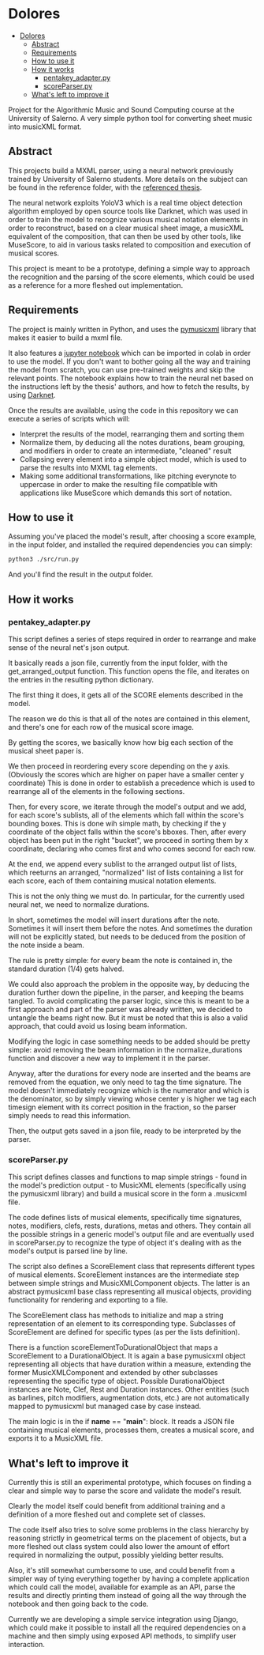 # Dolores

- [Dolores](#dolores)
  - [Abstract](#abstract)
  - [Requirements](#requirements)
  - [How to use it](#how-to-use-it)
  - [How it works](#how-it-works)
    - [pentakey\_adapter.py](#pentakey_adapterpy)
    - [scoreParser.py](#scoreparserpy)
  - [What's left to improve it](#whats-left-to-improve-it)

Project for the Algorithmic Music and Sound Computing course at the University of Salerno.
A very simple python tool for converting sheet music into musicXML format.

## Abstract

This projects build a MXML parser, using a neural network previously trained by University of Salerno students.
More details on the subject can be found in the reference folder, with the [referenced thesis](./docs/PentaKey_Tesi.pdf).

The neural network exploits YoloV3 which is a real time object detection algorithm employed by open source tools like Darknet, which was used in order to train the model to recognize various musical notation elements in order to reconstruct, based on a clear musical sheet image, a musicXML equivalent of the composition, that can then be used by other tools, like MuseScore, to aid in various tasks related to composition and execution of musical scores.

This project is meant to be a prototype, defining a simple way to approach the recognition and the parsing of the score elements, which could be used as a reference for a more fleshed out implementation.

## Requirements

The project is mainly written in Python, and uses the [pymusicxml](https://github.com/MarcTheSpark/pymusicxml) library that makes it easier to build a mxml file.

It also features a [jupyter notebook](./notebooks/pentakey_dolores.ipynb) which can be imported in colab in order to use the model.
If you don't want to bother going all the way and training the model from scratch, you can use pre-trained weights and skip the relevant points.
The notebook explains how to train the neural net based on the instructions left by the thesis' authors, and how to fetch the results, by using [Darknet](https://pjreddie.com/darknet/).

Once the results are available, using the code in this repository we can execute a series of scripts which will:

- Interpret the results of the model, rearranging them and sorting them
- Normalize them, by deducing all the notes durations, beam grouping, and modifiers in order to create an intermediate, "cleaned" result
- Collapsing every element into a simple object model, which is used to parse the results into MXML tag elements.
- Making some additional transformations, like pitching everynote to uppercase in order to make the resulting file compatible with applications like MuseScore which demands this sort of notation.

## How to use it

Assuming you've placed the model's result, after choosing a score example, in the input folder, and installed the required dependencies you can simply:

```bash
python3 ./src/run.py
```

And you'll find the result in the output folder.

## How it works

### pentakey_adapter.py

This script defines a series of steps required in order to rearrange and make sense of the neural net's json output.

It basically reads a json file, currently from the input folder, with the get_arranged_output function.
This function opens the file, and iterates on the entries in the resulting python dictionary.

The first thing it does, it gets all of the SCORE elements described in the model.

The reason we do this is that all of the notes are contained in this element, and there's one for each row of the musical score image.

By getting the scores, we basically know how big each section of the musical sheet paper is.

We then proceed in reordering every score depending on the y axis. (Obviously the scores which are higher on paper have a smaller center y coordinate)
This is done in order to establish a precedence which is used to rearrange all of the elements in the following sections.

Then, for every score, we iterate through the model's output and we add, for each score's sublists, all of the elements which fall within the score's bounding boxes.
This is done wih simple math, by checking if the y coordinate of the object falls within the score's bboxes.
Then, after every object has been put in the right "bucket", we proceed in sorting them by x coordinate, declaring who comes first and who comes second for each row.

At the end, we append every sublist to the arranged output list of lists, which reeturns an arranged, "normalized" list of lists containing a list for each score, each of them containing musical notation elements.

This is not the only thing we must do. In particular, for the currently used neural net, we need to normalize durations.

In short, sometimes the model will insert durations after the note. Sometimes it will insert them before the notes. And sometimes the duration will not be explicitly stated, but needs to be deduced from the position of the note inside a beam.

The rule is pretty simple: for every beam the note is contained in, the standard duration (1/4) gets halved.

We could also approach the problem in the opposite way, by deducing the duration further down the pipeline, in the parser, and keeping the beams tangled. To avoid complicating the parser logic, since this is meant to be a first approach and part of the parser was already written, we decided to untangle the beams right now. But it must be noted that this is also a valid approach, that could avoid us losing beam information.

Modifying the logic in case something needs to be added should be pretty simple: avoid removing the beam information in the normalize_durations function and discover a new way to implement it in the parser.

Anyway, after the durations for every node are inserted and the beams are removed from the equation, we only need to tag the time signature.
The model doesn't immediately recognize which is the numerator and which is the denominator, so by simply viewing whose center y is higher we tag each timesign element with its correct position in the fraction, so the parser simply needs to read this information.

Then, the output gets saved in a json file, ready to be interpreted by the parser.

### scoreParser.py

This script defines classes and functions to map simple strings - found in the model's prediction output - to MusicXML elements (specifically using the pymusicxml library) and build a musical score in the form a .musicxml file.

The code defines lists of musical elements, specifically time signatures, notes, modifiers, clefs, rests, durations, metas and others. They contain all the possible strings in a generic model's output file and are eventually used in scoreParser.py to recognize the type of object it's dealing with as the model's output is parsed line by line.

The script also defines a ScoreElement class that represents different types of musical elements. ScoreElement instances are the intermediate step between simple strings and MusicXMLComponent objects. The latter is an abstract pymusicxml base class representing all musical objects, providing functionality for rendering and exporting to a file.

The ScoreElement class has methods to initialize and map a string representation of an element to its corresponding type. Subclasses of ScoreElement are defined for specific types (as per the lists definition).

There is a function scoreElementToDurationalObject that maps a ScoreElement to a DurationalObject. It is again a base pymusicxml object representing all objects that have duration within a measure, extending the former MusicXMLComponent and extended by other subclasses representing the specific type of object. Possible DurationalObject instances are Note, Clef, Rest and Duration instances. Other entities (such as barlines, pitch modifiers, augmentation dots, etc.) are not automatically mapped to pymusicxml but managed case by case instead.

The main logic is in the if __name__ == "__main__": block. It reads a JSON file containing musical elements, processes them, creates a musical score, and exports it to a MusicXML file.

## What's left to improve it

Currently this is still an experimental prototype, which focuses on finding a clear and simple way to parse the score and validate the model's result.

Clearly the model itself could benefit from additional training and a definition of a more fleshed out and complete set of classes.

The code itself also tries to solve some problems in the class hierarchy by reasoning strictly in geometrical terms on the placement of objects, but a more fleshed out class system could also lower the amount of effort required in normalizing the output, possibly yielding better results.

Also, it's still somewhat cumbersome to use, and could benefit from a simpler way of tying everything together by having a complete application which could call the model, available for example as an API, parse the results and directly printing them instead of going all the way through the notebook and then going back to the code.

Currently we are developing a simple service integration using Django, which could make it possible to install all the required dependencies on a machine and then simply using exposed API methods, to simplify user interaction.

